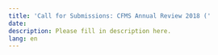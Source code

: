 ```yaml
---
title: 'Call for Submissions: CFMS Annual Review 2018 ('
date:
description: Please fill in description here.
lang: en
---
```

